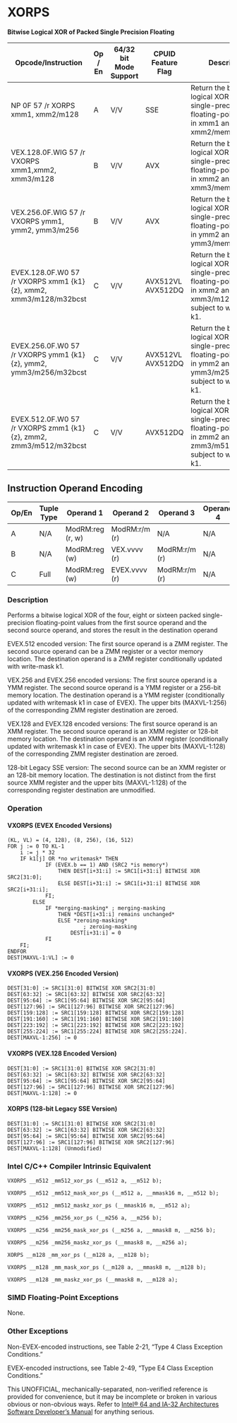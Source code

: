 # XORPS

**Bitwise Logical XOR of Packed Single Precision Floating**

| Opcode/Instruction                                                | Op / En | 64/32 bit Mode Support | CPUID Feature Flag | Description                                                                                                                            |
| ----------------------------------------------------------------- | ------- | ---------------------- | ------------------ | -------------------------------------------------------------------------------------------------------------------------------------- |
| NP 0F 57 /r XORPS xmm1, xmm2/m128                                 | A       | V/V                    | SSE                | Return the bitwise logical XOR of packed single-precision floating-point values in xmm1 and xmm2/mem.                                  |
| VEX.128.0F.WIG 57 /r VXORPS xmm1,xmm2, xmm3/m128                  | B       | V/V                    | AVX                | Return the bitwise logical XOR of packed single-precision floating-point values in xmm2 and xmm3/mem.                                  |
| VEX.256.0F.WIG 57 /r VXORPS ymm1, ymm2, ymm3/m256                 | B       | V/V                    | AVX                | Return the bitwise logical XOR of packed single-precision floating-point values in ymm2 and ymm3/mem.                                  |
| EVEX.128.0F.W0 57 /r VXORPS xmm1 {k1}{z}, xmm2, xmm3/m128/m32bcst | C       | V/V                    | AVX512VL AVX512DQ  | Return the bitwise logical XOR of packed single-precision floating-point values in xmm2 and xmm3/m128/m32bcst subject to writemask k1. |
| EVEX.256.0F.W0 57 /r VXORPS ymm1 {k1}{z}, ymm2, ymm3/m256/m32bcst | C       | V/V                    | AVX512VL AVX512DQ  | Return the bitwise logical XOR of packed single-precision floating-point values in ymm2 and ymm3/m256/m32bcst subject to writemask k1. |
| EVEX.512.0F.W0 57 /r VXORPS zmm1 {k1}{z}, zmm2, zmm3/m512/m32bcst | C       | V/V                    | AVX512DQ           | Return the bitwise logical XOR of packed single-precision floating-point values in zmm2 and zmm3/m512/m32bcst subject to writemask k1. |

## Instruction Operand Encoding

| Op/En | Tuple Type | Operand 1        | Operand 2     | Operand 3     | Operand 4 |
| ----- | ---------- | ---------------- | ------------- | ------------- | --------- |
| A     | N/A        | ModRM:reg (r, w) | ModRM:r/m (r) | N/A           | N/A       |
| B     | N/A        | ModRM:reg (w)    | VEX.vvvv (r)  | ModRM:r/m (r) | N/A       |
| C     | Full       | ModRM:reg (w)    | EVEX.vvvv (r) | ModRM:r/m (r) | N/A       |

### Description

Performs a bitwise logical XOR of the four, eight or sixteen packed single-precision floating-point values from the first source operand and the second source operand, and stores the result in the destination operand

EVEX.512 encoded version: The first source operand is a ZMM register. The second source operand can be a ZMM register or a vector memory location. The destination operand is a ZMM register conditionally updated with write-mask k1.

VEX.256 and EVEX.256 encoded versions: The first source operand is a YMM register. The second source operand is a YMM register or a 256-bit memory location. The destination operand is a YMM register (conditionally updated with writemask k1 in case of EVEX). The upper bits (MAXVL-1:256) of the corresponding ZMM register destination are zeroed.

VEX.128 and EVEX.128 encoded versions: The first source operand is an XMM register. The second source operand is an XMM register or 128-bit memory location. The destination operand is an XMM register (conditionally updated with writemask k1 in case of EVEX). The upper bits (MAXVL-1:128) of the corresponding ZMM register destination are zeroed.

128-bit Legacy SSE version: The second source can be an XMM register or an 128-bit memory location. The destination is not distinct from the first source XMM register and the upper bits (MAXVL-1:128) of the corresponding register destination are unmodified.

### Operation

#### VXORPS (EVEX Encoded Versions)

```
(KL, VL) = (4, 128), (8, 256), (16, 512)
FOR j := 0 TO KL-1
    i := j * 32
    IF k1[j] OR *no writemask* THEN
            IF (EVEX.b == 1) AND (SRC2 *is memory*)
                THEN DEST[i+31:i] := SRC1[i+31:i] BITWISE XOR SRC2[31:0];
                ELSE DEST[i+31:i] := SRC1[i+31:i] BITWISE XOR SRC2[i+31:i];
            FI;
        ELSE
            IF *merging-masking* ; merging-masking
                THEN *DEST[i+31:i] remains unchanged*
                ELSE *zeroing-masking*
                        ; zeroing-masking
                    DEST[i+31:i] = 0
            FI
    FI;
ENDFOR
DEST[MAXVL-1:VL] := 0

```

#### VXORPS (VEX.256 Encoded Version)

```
DEST[31:0] := SRC1[31:0] BITWISE XOR SRC2[31:0]
DEST[63:32] := SRC1[63:32] BITWISE XOR SRC2[63:32]
DEST[95:64] := SRC1[95:64] BITWISE XOR SRC2[95:64]
DEST[127:96] := SRC1[127:96] BITWISE XOR SRC2[127:96]
DEST[159:128] := SRC1[159:128] BITWISE XOR SRC2[159:128]
DEST[191:160] := SRC1[191:160] BITWISE XOR SRC2[191:160]
DEST[223:192] := SRC1[223:192] BITWISE XOR SRC2[223:192]
DEST[255:224] := SRC1[255:224] BITWISE XOR SRC2[255:224].
DEST[MAXVL-1:256] := 0

```

#### VXORPS (VEX.128 Encoded Version)

```
DEST[31:0] := SRC1[31:0] BITWISE XOR SRC2[31:0]
DEST[63:32] := SRC1[63:32] BITWISE XOR SRC2[63:32]
DEST[95:64] := SRC1[95:64] BITWISE XOR SRC2[95:64]
DEST[127:96] := SRC1[127:96] BITWISE XOR SRC2[127:96]
DEST[MAXVL-1:128] := 0

```

#### XORPS (128-bit Legacy SSE Version)

```
DEST[31:0] := SRC1[31:0] BITWISE XOR SRC2[31:0]
DEST[63:32] := SRC1[63:32] BITWISE XOR SRC2[63:32]
DEST[95:64] := SRC1[95:64] BITWISE XOR SRC2[95:64]
DEST[127:96] := SRC1[127:96] BITWISE XOR SRC2[127:96]
DEST[MAXVL-1:128] (Unmodified)

```

### Intel C/C++ Compiler Intrinsic Equivalent

```
VXORPS __m512 _mm512_xor_ps (__m512 a, __m512 b);

```

```
VXORPS __m512 _mm512_mask_xor_ps (__m512 a, __mmask16 m, __m512 b);

```

```
VXORPS __m512 _mm512_maskz_xor_ps (__mmask16 m, __m512 a);

```

```
VXORPS __m256 _mm256_xor_ps (__m256 a, __m256 b);

```

```
VXORPS __m256 _mm256_mask_xor_ps (__m256 a, __mmask8 m, __m256 b);

```

```
VXORPS __m256 _mm256_maskz_xor_ps (__mmask8 m, __m256 a);

```

```
XORPS __m128 _mm_xor_ps (__m128 a, __m128 b);

```

```
VXORPS __m128 _mm_mask_xor_ps (__m128 a, __mmask8 m, __m128 b);

```

```
VXORPS __m128 _mm_maskz_xor_ps (__mmask8 m, __m128 a);

```

### SIMD Floating-Point Exceptions

None.

### Other Exceptions

Non-EVEX-encoded instructions, see Table 2-21, “Type 4 Class Exception Conditions.”

EVEX-encoded instructions, see Table 2-49, “Type E4 Class Exception Conditions.”

This UNOFFICIAL, mechanically-separated, non-verified reference is provided for convenience, but it may be
incomplete or broken in various obvious or non-obvious
ways. Refer to [Intel® 64 and IA-32 Architectures Software Developer’s Manual](https://software.intel.com/en-us/download/intel-64-and-ia-32-architectures-sdm-combined-volumes-1-2a-2b-2c-2d-3a-3b-3c-3d-and-4) for anything serious.
